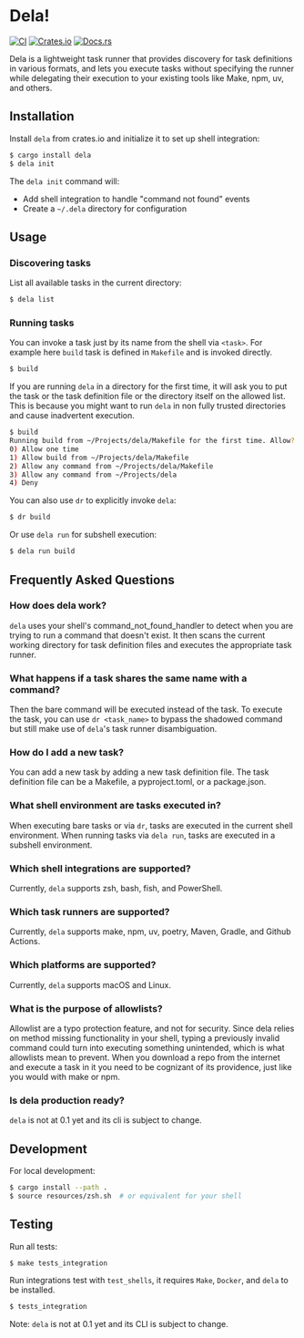 # Dela!

[![CI](https://github.com/aleyan/dela/actions/workflows/integration.yml/badge.svg)](https://github.com/aleyan/dela/actions/workflows/integration.yml)
[![Crates.io](https://img.shields.io/crates/v/dela)](https://crates.io/crates/dela)
[![Docs.rs](https://docs.rs/dela/badge.svg)](https://docs.rs/dela)

Dela is a lightweight task runner that provides discovery for task definitions in various formats, and lets you execute tasks without specifying the runner while delegating their execution to your existing tools like Make, npm, uv, and others.

## Installation

Install `dela` from crates.io and initialize it to set up shell integration:

```sh
$ cargo install dela
$ dela init
```

The `dela init` command will:
- Add shell integration to handle "command not found" events
- Create a `~/.dela` directory for configuration

## Usage

### Discovering tasks
List all available tasks in the current directory:

```sh
$ dela list
```

### Running tasks
You can invoke a task just by its name from the shell via `<task>`. For example here `build` task is defined in `Makefile` and is invoked directly.

```sh
$ build
```

If you are running `dela` in a directory for the first time, it will ask you to put the task or the task definition file  or the directory itself on the allowed list. This is because you might want to run `dela` in non fully trusted directories and cause inadvertent execution.

```sh
$ build
Running build from ~/Projects/dela/Makefile for the first time. Allow?
0) Allow one time
1) Allow build from ~/Projects/dela/Makefile
2) Allow any command from ~/Projects/dela/Makefile
3) Allow any command from ~/Projects/dela
4) Deny
```

You can also use `dr` to explicitly invoke `dela`:

```sh
$ dr build
```

Or use `dela run` for subshell execution:

```sh
$ dela run build
```

## Frequently Asked Questions

### How does dela work?

`dela` uses your shell's command_not_found_handler to detect when you are trying to run a command that doesn't exist. It then scans the current working directory for task definition files and executes the appropriate task runner.

### What happens if a task shares the same name with a command?

Then the bare command will be executed instead of the task. To execute the task, you can use `dr <task_name>` to bypass the shadowed command but still make use of `dela`'s task runner disambiguation.

### How do I add a new task?

You can add a new task by adding a new task definition file. The task definition file can be a Makefile, a pyproject.toml, or a package.json.

### What shell environment are tasks executed in?

When executing bare tasks or via `dr`, tasks are executed in the current shell environment. When running tasks via `dela run`, tasks are executed in a subshell environment.

### Which shell integrations are supported?

Currently, `dela` supports zsh, bash, fish, and PowerShell.

### Which task runners are supported?

Currently, `dela` supports make, npm, uv, poetry, Maven, Gradle, and Github Actions.

### Which platforms are supported?

Currently, `dela` supports macOS and Linux.

### What is the purpose of allowlists?

Allowlist are a typo protection feature, and not for security. Since dela relies on
method missing functionality in your shell, typing a previously invalid command could
turn into executing something unintended, which is what allowlists mean to prevent.
When you download a repo from the internet and execute a task in it you need to be cognizant of its providence, just like you would with make or npm.

### Is dela production ready?

`dela` is not at 0.1 yet and its cli is subject to change.

## Development

For local development:

```sh
$ cargo install --path .
$ source resources/zsh.sh  # or equivalent for your shell
```

## Testing

Run all tests:
```sh
$ make tests_integration
```

Run integrations test with `test_shells`, it requires `Make`, `Docker`, and `dela` to be installed.

```sh
$ tests_integration
```

Note: `dela` is not at 0.1 yet and its CLI is subject to change.
